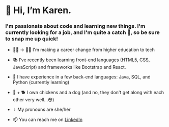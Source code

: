# 👋 Hi, I’m **Karen**. 

### I'm passionate about code and learning new things. I'm currently looking for a job, and I'm quite a catch 🎣, so be sure to snap me up quick!

- 👩‍💻 → 👩‍💻 I'm making a career change from higher education to tech

- 📚 I’ve recently been learning front-end languages (HTML5, CSS, JavaScript) and frameworks like Bootstrap and React.

- 🌱 I have experience in a few back-end languages: Java, SQL, and Python (currently learning)

- 🐓 + 🐕 I own chickens and a dog (and no, they don't get along with each other very well...😳)

- ♀ My pronouns are she/her

- 📫 You can reach me on [LinkedIn](https://www.linkedin.com/in/karen-zwier/)



